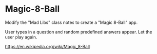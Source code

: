# Magic-8-Ball

Modify the "Mad Libs" class notes to create a "Magic 8-Ball" app.

User types in a question and random predefined answers appear.  Let the user play again.

https://en.wikipedia.org/wiki/Magic_8-Ball
